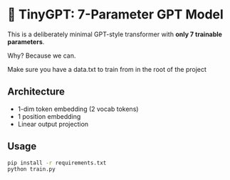 # 🧠 TinyGPT: 7-Parameter GPT Model

This is a deliberately minimal GPT-style transformer with **only 7 trainable parameters**.

Why? Because we can.

Make sure you have a data.txt to train from in the root of the project

## Architecture

- 1-dim token embedding (2 vocab tokens)
- 1 position embedding
- Linear output projection

## Usage

```bash
pip install -r requirements.txt
python train.py
